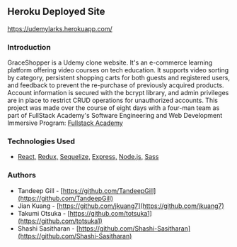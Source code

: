## Heroku Deployed Site
https://udemylarks.herokuapp.com/

### Introduction

GraceShopper is a Udemy clone website. It's an e-commerce learning platform offering video courses on tech education. It supports video sorting by category, persistent shopping carts for both guests and registered users, and feedback to prevent the re-purchase of previously acquired products. Account information is secured with the bcrypt library, and admin privileges are in place to restrict CRUD operations for unauthorized accounts. This project was made over the course of eight days with a four-man team as part of FullStack Academy's Software Engineering and Web Development Immersive Program: [Fullstack Academy](https://www.fullstackacademy.com/programs/coding-bootcamp)

### Technologies Used

- [React,](https://reactjs.org/) [Redux,](https://redux.js.org/) [Sequelize,](https://sequelize.org/) [Express,](https://expressjs.com/) [Node.js,](https://nodejs.org/en/) [Sass](https://sass-lang.com/)

### Authors

- Tandeep Gill - [https://github.com/TandeepGill](https://github.com/TandeepGill)
- Jian Kuang - [https://github.com/jkuang7](https://github.com/jkuang7)
- Takumi Otsuka - [https://github.com/totsuka1](https://github.com/totsuka1)
- Shashi Sasitharan - [https://github.com/Shashi-Sasitharan](https://github.com/Shashi-Sasitharan)
